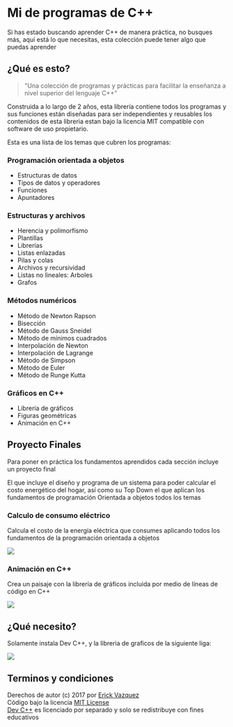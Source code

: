 # Mi de programas de C++ 

Si has estado buscando aprender C++ de manera práctica, no busques más, aquí está lo que necesitas, esta colección puede tener algo que puedas aprender

## ¿Qué es esto?

> "Una colección de programas y prácticas para facilitar la enseñanza a nivel superior del lenguaje C++"
 
Construida a lo largo de 2 años, esta librería contiene todos los programas y sus funciones están diseñadas para ser independientes y reusables los contenidos de esta libreria estan bajo la licencia MIT compatible con software de uso propietario.

Esta es una lista de los temas que cubren los programas:

### Programación orientada a objetos
- Estructuras de datos
- Tipos de datos y operadores
- Funciones
- Apuntadores

### Estructuras y archivos
- Herencia y polimorfismo
- Plantillas
- Librerías
- Listas enlazadas
- Pilas y colas
- Archivos y recursividad
- Listas no lineales: Arboles
- Grafos

### Métodos numéricos
- Método de Newton Rapson
- Bisección
- Método de Gauss Sneidel
- Método de mínimos cuadrados
- Interpolación de Newton
- Interpolación de Lagrange
- Método de Simpson
- Método de Euler
- Método de Runge Kutta

### Gráficos en C++
- Librería de gráficos
- Figuras geométricas
- Animación en C++

## Proyecto Finales

Para poner en práctica los fundamentos aprendidos cada sección incluye un proyecto final

El que incluye el diseño y programa de un sistema para poder calcular el costo energético del hogar, así como su Top Down el que aplican los fundamentos de programación Orientada a objetos todos los temas 

### Calculo de consumo eléctrico 
Calcula el costo de la energía eléctrica que consumes aplicando todos los fundamentos de la programación orientada a objetos

<img src="https://github.com/vazeri/Programacion-Orientada-a-Objetos/blob/master/05_Proyectos%20Finales/Top.jpg">

### Animación en C++ 
Crea un paisaje con la librería de gráficos incluida por medio de líneas de código en C++

<img src="https://github.com/vazeri/Programacion-Orientada-a-Objetos/blob/master/05_Proyectos%20Finales/graficos.jpg">

## ¿Qué necesito?

Solamente instala Dev C++, y la libreria de graficos de la siguiente liga:

<img src="https://github.com/vazeri/Programacion-Orientada-a-Objetos/blob/master/05_Proyectos%20Finales/dev.jpg">

## Terminos y condiciones
Derechos de autor (c) 2017 por [Erick Vazquez](http://vazeri.github.io)<br>
Código bajo la licencia [MIT License](http://www.opensource.org/licenses/mit-license.php)<br>
[Dev C++](https://github.com/vazeri/Programacion-Orientada-a-Objetos/raw/master/Dev%20C%2B%2B%20Instalador.rar) es licenciado por separado y solo se redistribuye con fines educativos

